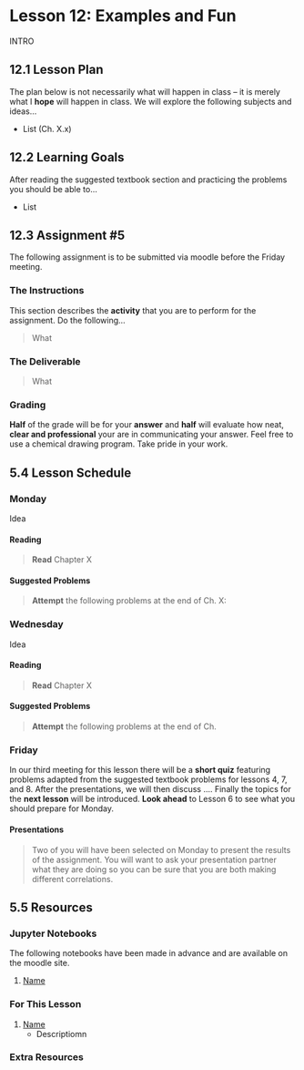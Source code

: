 # Lesson 12: Examples and Fun
INTRO

## 12.1 Lesson Plan
The plan below is not necessarily what will happen in class – it is merely what I **hope** will happen in class. We will explore the following subjects and ideas&hellip;

- List (Ch. X.x)


## 12.2 Learning Goals
After reading the suggested textbook section and practicing the problems you should be able to&hellip;

- List


## 12.3 Assignment \#5

The following assignment is to be submitted via moodle before the Friday meeting.

### The Instructions
This section describes the **activity** that you are to perform for the assignment. Do the following&hellip;

> What

### The Deliverable
> What


### Grading
**Half** of the grade will be for your **answer** and **half** will evaluate how neat, **clear and professional** your are in communicating your answer. Feel free to use a chemical drawing program. Take pride in your work.

## 5.4 Lesson Schedule

### Monday 

Idea

#### Reading

> **Read** Chapter X  


#### Suggested Problems

> **Attempt** the following problems at the end of Ch. X:   <br>

### Wednesday

Idea

#### Reading

> **Read** Chapter X  

#### Suggested Problems

> **Attempt** the following problems at the end of Ch. 

### Friday

In our third meeting for this lesson there will be a **short quiz** featuring problems adapted from the suggested textbook problems for lessons 4, 7, and 8. After the presentations, we will then discuss .... Finally the topics for the **next lesson** will be introduced. **Look ahead** to Lesson 6 to see what you should prepare for Monday. 

#### Presentations

> Two of you will have been selected on Monday to present the results of the assignment. You will want to ask your presentation partner what they are doing so you can be sure that you are both making different correlations.


## 5.5 Resources

### Jupyter Notebooks

The following notebooks have been made in advance and are available on the moodle site.

1. [Name](Resource_Moodle_Link.md)


### For This Lesson

1. [Name](Resource_Moodle_Link.md) 
    - Descriptiomn

### Extra Resources

